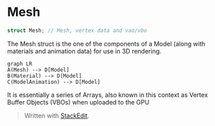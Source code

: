 # Mesh
```c
struct Mesh; // Mesh, vertex data and vao/vbo
```
The Mesh struct is the one of the components of a Model (along with materials and animation data) for use in 3D rendering.
```mermaid
graph LR
A(Mesh) --> D[Model]
B(Material) --> D[Model]
C(ModelAnimation) --> D[Model]
```
It is essentially a series of Arrays, also known in this context as Vertex Buffer Objects (VBOs) when uploaded to the GPU
> Written with [StackEdit](https://stackedit.io/).
